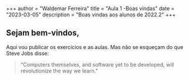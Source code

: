 +++
author = "Waldemar Ferreira"
title = "Aula 1 -Boas vindas"
date = "2023-03-05"
description = "Boas vindas aos alunos de 2022.2"
+++

## Sejam bem-vindos,

Aqui vou publicar os exercícios e as aulas. Mas não se esqueçam do que Steve Jobs disse:

>"Computers themselves, and software yet to be developed, will revolutionize the way we learn."